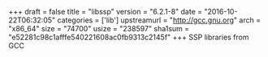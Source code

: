 +++
draft = false
title = "libssp"
version = "6.2.1-8"
date = "2016-10-22T06:32:05"
categories = ['lib']
upstreamurl = "http://gcc.gnu.org"
arch = "x86_64"
size = "74700"
usize = "238597"
sha1sum = "e52281c98c1afffe540221608ac0fb9313c2145f"
+++
SSP libraries from GCC